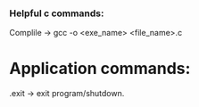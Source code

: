 ### Helpful c commands:

Complile -> gcc -o <exe_name> <file_name>.c

# Application commands:
.exit -> exit program/shutdown.